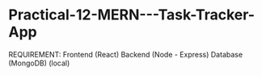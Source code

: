 # Practical-12-MERN---Task-Tracker-App
REQUIREMENT:
Frontend (React)
Backend (Node - Express)
Database (MongoDB) (local)
